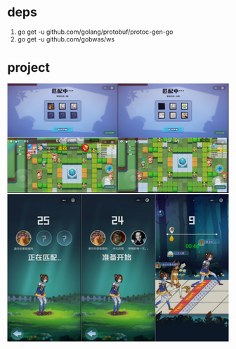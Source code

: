 # deps
1.  go get -u github.com/golang/protobuf/protoc-gen-go
2.  go get -u github.com/gobwas/ws

# project
![demo](https://github.com/DAN-AND-DNA/bfmq/blob/master/img/201952-125413.jpg)
![demo](https://github.com/DAN-AND-DNA/bfmq/blob/master/img/201952-124235.jpg)

